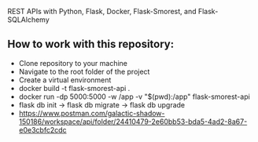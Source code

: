 REST APIs with Python, Flask, Docker, Flask-Smorest, and Flask-SQLAlchemy

## How to work with this repository:

- Clone repository to your machine
- Navigate to the root folder of the project
- Create a virtual environment
- docker build -t flask-smorest-api .
- docker run -dp 5000:5000 -w /app -v "$(pwd):/app" flask-smorest-api
- flask db init -> flask db migrate -> flask db upgrade
- https://www.postman.com/galactic-shadow-150186/workspace/api/folder/24410479-2e60bb53-bda5-4ad2-8a67-e0e3cbfc2cdc
